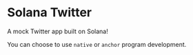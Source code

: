 # Solana Twitter

A mock Twitter app built on Solana!   

You can choose to use `native` or `anchor` program development.